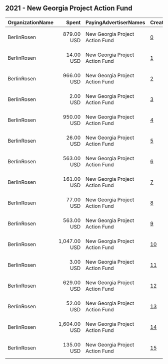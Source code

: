 ## 2021 - New Georgia Project Action Fund 
|OrganizationName|Spent|PayingAdvertiserNames|CreativeUrls|Impressions|Genders|AgeBrackets|CountryCodes|BillingAddresses|CandidateBallotInformation|
|:---|---:|:---|:---|---:|:---|:---|:---|:---|:---|
|BerlinRosen|879.00 USD|New Georgia Project Action Fund|[0](https://www.snap.com/political-ads/asset/1c43c2941463569ab72ae7102037becd71280adea867e13fdc7769fc32cee1b5?mediaType=mp4)|141,430||18+|united states|"15 Maiden Lane #16,New York,10038,US"|For the People Act|
|BerlinRosen|14.00 USD|New Georgia Project Action Fund|[1](https://www.snap.com/political-ads/asset/4ba69f65b732cf9625e80c5878db4b08af8154e90717062995b40d39f39c8996?mediaType=mp4)|2,565||18+|united states|"15 Maiden Lane #16,New York,10038,US"|For the People Act|
|BerlinRosen|966.00 USD|New Georgia Project Action Fund|[2](https://www.snap.com/political-ads/asset/9731b2eb5ca56407ff4385d1a6d894b7d570c684339fcef0adf8c4da8c94e5f2?mediaType=mp4)|185,748||18+|united states|"15 Maiden Lane #16,New York,10038,US"|For the People Act|
|BerlinRosen|2.00 USD|New Georgia Project Action Fund|[3](https://www.snap.com/political-ads/asset/4ba69f65b732cf9625e80c5878db4b08af8154e90717062995b40d39f39c8996?mediaType=mp4)|359||18+|united states|"15 Maiden Lane #16,New York,10038,US"|For the People Act|
|BerlinRosen|950.00 USD|New Georgia Project Action Fund|[4](https://www.snap.com/political-ads/asset/1c43c2941463569ab72ae7102037becd71280adea867e13fdc7769fc32cee1b5?mediaType=mp4)|182,515||18+|united states|"15 Maiden Lane #16,New York,10038,US"|For the People Act|
|BerlinRosen|26.00 USD|New Georgia Project Action Fund|[5](https://www.snap.com/political-ads/asset/93f48efc15db402378943d794e100eb44ee9e7461d6ed7e7d0e08fb72791fa98?mediaType=mp4)|4,580||18+|united states|"15 Maiden Lane #16,New York,10038,US"|For the People Act|
|BerlinRosen|563.00 USD|New Georgia Project Action Fund|[6](https://www.snap.com/political-ads/asset/93f48efc15db402378943d794e100eb44ee9e7461d6ed7e7d0e08fb72791fa98?mediaType=mp4)|81,087||18+|united states|"15 Maiden Lane #16,New York,10038,US"|For the People Act|
|BerlinRosen|161.00 USD|New Georgia Project Action Fund|[7](https://www.snap.com/political-ads/asset/1c43c2941463569ab72ae7102037becd71280adea867e13fdc7769fc32cee1b5?mediaType=mp4)|30,689||18+|united states|"15 Maiden Lane #16,New York,10038,US"|For the People Act|
|BerlinRosen|77.00 USD|New Georgia Project Action Fund|[8](https://www.snap.com/political-ads/asset/9731b2eb5ca56407ff4385d1a6d894b7d570c684339fcef0adf8c4da8c94e5f2?mediaType=mp4)|11,602||18+|united states|"15 Maiden Lane #16,New York,10038,US"|For the People Act|
|BerlinRosen|563.00 USD|New Georgia Project Action Fund|[9](https://www.snap.com/political-ads/asset/4ba69f65b732cf9625e80c5878db4b08af8154e90717062995b40d39f39c8996?mediaType=mp4)|98,033||18+|united states|"15 Maiden Lane #16,New York,10038,US"|For the People Act|
|BerlinRosen|1,047.00 USD|New Georgia Project Action Fund|[10](https://www.snap.com/political-ads/asset/4ba69f65b732cf9625e80c5878db4b08af8154e90717062995b40d39f39c8996?mediaType=mp4)|150,344||18+|united states|"15 Maiden Lane #16,New York,10038,US"|For the People Act|
|BerlinRosen|3.00 USD|New Georgia Project Action Fund|[11](https://www.snap.com/political-ads/asset/93f48efc15db402378943d794e100eb44ee9e7461d6ed7e7d0e08fb72791fa98?mediaType=mp4)|525||18+|united states|"15 Maiden Lane #16,New York,10038,US"|For the People Act|
|BerlinRosen|629.00 USD|New Georgia Project Action Fund|[12](https://www.snap.com/political-ads/asset/93f48efc15db402378943d794e100eb44ee9e7461d6ed7e7d0e08fb72791fa98?mediaType=mp4)|108,567||18+|united states|"15 Maiden Lane #16,New York,10038,US"|For the People Act|
|BerlinRosen|52.00 USD|New Georgia Project Action Fund|[13](https://www.snap.com/political-ads/asset/1c43c2941463569ab72ae7102037becd71280adea867e13fdc7769fc32cee1b5?mediaType=mp4)|7,980||18+|united states|"15 Maiden Lane #16,New York,10038,US"|For the People Act|
|BerlinRosen|1,604.00 USD|New Georgia Project Action Fund|[14](https://www.snap.com/political-ads/asset/9731b2eb5ca56407ff4385d1a6d894b7d570c684339fcef0adf8c4da8c94e5f2?mediaType=mp4)|248,938||18+|united states|"15 Maiden Lane #16,New York,10038,US"|For the People Act|
|BerlinRosen|135.00 USD|New Georgia Project Action Fund|[15](https://www.snap.com/political-ads/asset/9731b2eb5ca56407ff4385d1a6d894b7d570c684339fcef0adf8c4da8c94e5f2?mediaType=mp4)|25,938||18+|united states|"15 Maiden Lane #16,New York,10038,US"|For the People Act|
